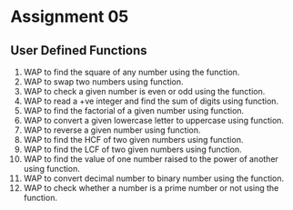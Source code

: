 # Assignment 05
## User Defined Functions
1. WAP to find the square of any number using the function.
2. WAP to swap two numbers using function.
3. WAP to check a given number is even or odd using the function.
4. WAP to read a +ve integer and find the sum of digits using function.
5. WAP to find the factorial of a given number using function.
6. WAP to convert a given lowercase letter to uppercase using function.
7. WAP to reverse a given number using function.
8. WAP to find the HCF of two given numbers using function.
9. WAP to find the LCF of two given numbers using function.
10. WAP to find the value of one number raised to the power of another using function.
11. WAP to convert decimal number to binary number using the function.
12. WAP to check whether a number is a prime number or not using the function.